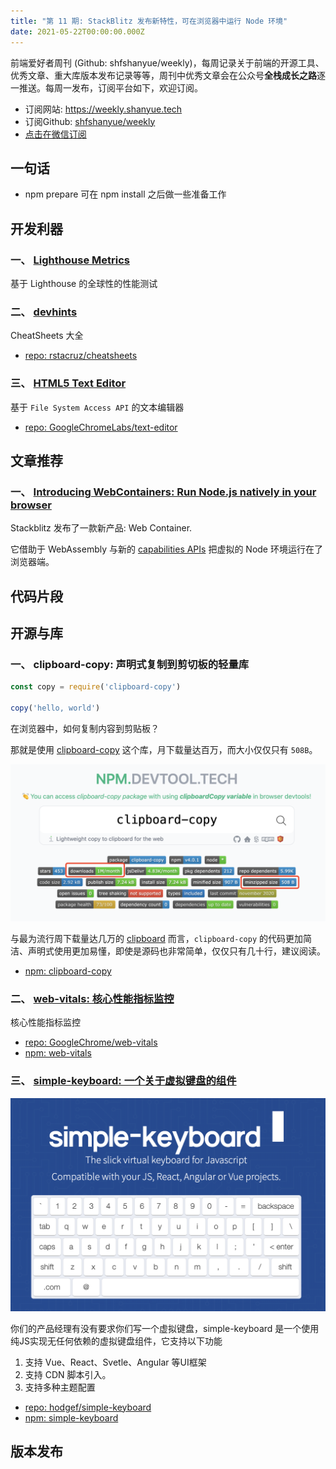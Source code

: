 ```yaml
---
title: "第 11 期: StackBlitz 发布新特性，可在浏览器中运行 Node 环境"
date: 2021-05-22T00:00:00.000Z
---
```


前端爱好者周刊 (Github: shfshanyue/weekly)，每周记录关于前端的开源工具、优秀文章、重大库版本发布记录等等，周刊中优秀文章会在公众号**全栈成长之路**逐一推送。每周一发布，订阅平台如下，欢迎订阅。

+ 订阅网站: <https://weekly.shanyue.tech>
+ 订阅Github: [shfshanyue/weekly](https://github.com/shfshanyue/weekly)
+ [点击在微信订阅](https://mp.weixin.qq.com/mp/appmsgalbum?__biz=MzA3MzU0MjIzMA==&action=getalbum&album_id=1761820812803620868&scene=21#wechat_redirect)



## 一句话

+ npm prepare 可在 npm install 之后做一些准备工作

## 开发利器


### **一、 [Lighthouse Metrics](https://lighthouse-metrics.com/)**

基于 Lighthouse 的全球性的性能测试





    

### **二、 [devhints](https://devhints.io/)**

CheatSheets 大全


+ [repo: rstacruz/cheatsheets](https://github.com/rstacruz/cheatsheets)


    

### **三、 [HTML5 Text Editor](https://github.com/GoogleChromeLabs/text-editor)**

基于 `File System Access API` 的文本编辑器


+ [repo: GoogleChromeLabs/text-editor](https://github.com/GoogleChromeLabs/text-editor)


    

## 文章推荐


### **一、 [Introducing WebContainers: Run Node.js natively in your browser](https://blog.stackblitz.com/posts/introducing-webcontainers/)**

Stackblitz 发布了一款新产品: Web Container.

它借助于 WebAssembly 与新的 [capabilities APIs](https://web.dev/fugu-status/) 把虚拟的 Node 环境运行在了浏览器端。





    

## 代码片段



## 开源与库


### **一、 clipboard-copy: 声明式复制到剪切板的轻量库**

``` js
const copy = require('clipboard-copy')

copy('hello, world')
```

在浏览器中，如何复制内容到剪贴板？

那就是使用 [clipboard-copy](https://npm.devtool.tech/clipboard-copy) 这个库，月下载量达百万，而大小仅仅只有 `508B`。

![clipboard-copy](./assets/clipboard.png)

与最为流行周下载量达几万的 [clipboard](https://npm.devtool.tech/clipboard) 而言，`clipboard-copy` 的代码更加简洁、声明式使用更加易懂，即使是源码也非常简单，仅仅只有几十行，建议阅读。



+ [npm: clipboard-copy](https://npm.devtool.tech/clipboard-copy)

    

### **二、 [web-vitals: 核心性能指标监控](https://web.dev/vitals/#core-web-vitals)**

核心性能指标监控


+ [repo: GoogleChrome/web-vitals](https://github.com/GoogleChrome/web-vitals)
+ [npm: web-vitals](https://npm.devtool.tech/web-vitals)

    

### **三、 [simple-keyboard: 一个关于虚拟键盘的组件](https://virtual-keyboard.js.org/)**

![虚拟键盘](./assets/simple-keyboard.png)

你们的产品经理有没有要求你们写一个虚拟键盘，simple-keyboard 是一个使用纯JS实现无任何依赖的虚拟键盘组件，它支持以下功能

1. 支持 Vue、React、Svetle、Angular 等UI框架
2. 支持 CDN 脚本引入。
3. 支持多种主题配置


+ [repo: hodgef/simple-keyboard](https://github.com/hodgef/simple-keyboard)
+ [npm: simple-keyboard](https://npm.devtool.tech/simple-keyboard)

    

## 版本发布



